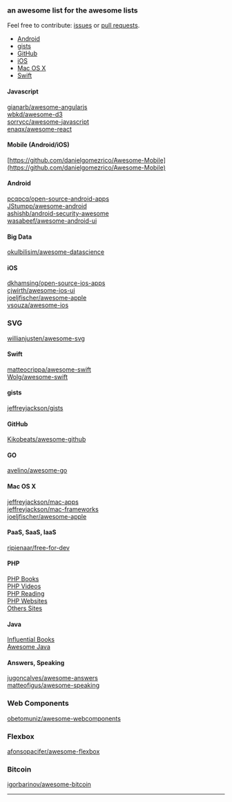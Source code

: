 ### an awesome list for the awesome lists

Feel free to contribute: [issues](https://github.com/AwesomeOpenSource/AwesomeOpenSource/issues) or [pull requests](https://github.com/AwesomeOpenSource/AwesomeOpenSource/pulls).

-  [Android](https://github.com/awesomeopensource/awesomeopensource#android)
-  [gists](https://github.com/awesomeopensource/awesomeopensource#gists)
-  [GitHub](https://github.com/awesomeopensource/awesomeopensource#github)
-  [iOS](https://github.com/awesomeopensource/awesomeopensource#ios)
-  [Mac OS X](https://github.com/awesomeopensource/awesomeopensource#mac-os-x)
-  [Swift](https://github.com/awesomeopensource/awesomeopensource#swift)

#### Javascript
[gianarb/awesome-angularjs](https://github.com/gianarb/awesome-angularjs) <br>
[wbkd/awesome-d3](https://github.com/wbkd/awesome-d3) <br>
[sorrycc/awesome-javascript](https://github.com/sorrycc/awesome-javascript) <br>
[enaqx/awesome-react](https://github.com/enaqx/awesome-react)

#### Mobile (Android/iOS)
[https://github.com/danielgomezrico/Awesome-Mobile](https://github.com/danielgomezrico/Awesome-Mobile)

#### Android
[pcqpcq/open-source-android-apps](https://github.com/pcqpcq/open-source-android-apps) <br>
[JStumpp/awesome-android](https://github.com/JStumpp/awesome-android) <br>
[ashishb/android-security-awesome](https://github.com/ashishb/android-security-awesome) <br>
[wasabeef/awesome-android-ui](https://github.com/wasabeef/awesome-android-ui)

#### Big Data
[okulbilisim/awesome-datascience](https://github.com/okulbilisim/awesome-datascience)

#### iOS
[dkhamsing/open-source-ios-apps](https://github.com/dkhamsing/open-source-ios-apps) <br>
[cjwirth/awesome-ios-ui](https://github.com/cjwirth/awesome-ios-ui) <br>
[joeljfischer/awesome-apple](https://github.com/joeljfischer/awesome-apple) <br>
[vsouza/awesome-ios](https://github.com/vsouza/awesome-ios)

### SVG
[willianjusten/awesome-svg](https://github.com/willianjusten/awesome-svg)

#### Swift
[matteocrippa/awesome-swift](https://github.com/matteocrippa/awesome-swift) <br>
[Wolg/awesome-swift](https://github.com/Wolg/awesome-swift)

#### gists
[jeffreyjackson/gists](https://github.com/jeffreyjackson/gists)

#### GitHub
[Kikobeats/awesome-github](https://github.com/Kikobeats/awesome-github)

#### GO
[avelino/awesome-go](https://github.com/avelino/awesome-go)

#### Mac OS X
[jeffreyjackson/mac-apps](https://github.com/jeffreyjackson/mac-apps) <br>
[jeffreyjackson/mac-frameworks](https://github.com/jeffreyjackson/mac-frameworks) <br>
[joeljfischer/awesome-apple](https://github.com/joeljfischer/awesome-apple)

#### PaaS, SaaS, IaaS
[ripienaar/free-for-dev](https://github.com/ripienaar/free-for-dev)

#### PHP
		
[PHP Books](https://github.com/ziadoz/awesome-php#php-books)		
[PHP Videos](https://github.com/ziadoz/awesome-php#php-videos)		
[PHP Reading](https://github.com/ziadoz/awesome-php#php-reading)		
[PHP Websites](https://github.com/ziadoz/awesome-php#php-websites)		
[Others Sites](https://github.com/ziadoz/awesome-php#other-websites)

#### Java
	
[Influential Books](https://github.com/akullpp/awesome-java#influential-books)		
[Awesome Java](https://github.com/akullpp/awesome-java#websites)		

#### Answers, Speaking
[jugoncalves/awesome-answers](https://github.com/jugoncalves/awesome-answers) <br>
[matteofigus/awesome-speaking](https://github.com/awesome-speaking) <br>

### Web Components
[obetomuniz/awesome-webcomponents](https://github.com/obetomuniz/awesome-webcomponents)

### Flexbox
[afonsopacifer/awesome-flexbox](https://github.com/afonsopacifer/awesome-flexbox)

### Bitcoin
[igorbarinov/awesome-bitcoin](https://github.com-igorbarinov/awesome-bitcoin)

---
